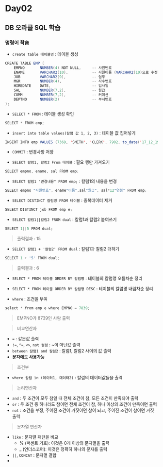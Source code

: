 # Day02
## DB 오라클 SQL 학습
### 명령어 학습
- `create table 테이블명` : 테이블 생성
```java
CREATE TABLE EMP (
    EMPNO       NUMBER(4) NOT NULL,     -- 사원번호
    ENAME       VARCHAR2(10),           -- 사원이름 (VARCHAR2(10)으로 수정)
    JOB         VARCHAR2(9),            -- 업무
    MGR         NUMBER(4),              -- 사수번호
    HIREDATE    DATE,                   -- 입사일
    SAL         NUMBER(7,2),            -- 월급
    COMM        NUMBER(7,2),            -- 커미션
    DEPTNO      NUMBER(2)               -- 부서번호
);
```

- `SELECT * FROM` : 테이블 생성 확인
```java
SELECT * FROM emp;
```
- `insert into table values(칼럼 값 1, 2, 3)` : 테이블 값 집어넣기
```java
INSERT INTO emp VALUES (7369, 'SMITH', 'CLERK', 7902, to_date('17_12_1980', 'dd-mm-yyyy'), 800, NULL, 20);
```

- `COMMIT` : 변경사항 저장

- `SELECT 칼럼1, 칼럼2 From 테이블` : 필요 행만 가져오기
```java
SELECT empno, ename, sal FROM emp;
```
- `SELECT 칼럼1 "변경내용" FROM emp;` : 칼럼1의 내용을 변경
```java
SELECT empno "사원번호", ename"이름",sal"월급", sal*12"연봉" FROM emp;
```

- `SELECT DISTINCT 칼럼명 FROM 테이블` : 중복데이터 제거
```java
SELECT DISTINCT job FROM emp e;
```
- `SELECT 칼럼1||칼럼2 FROM dual` : 칼럼1과 칼럼2 붙여쓰기
```java
SELECT 1||5 FROM dual;
```
> 출력결과 : 15

- `SELECT 칼럼1 + '칼럼2' FROM dual` : 칼럼1과 칼럼2 더하기
```java
SELECT 1 + '5' FROM dual;
```
> 출력결과 : 6

- `SELECT * FROM 테이블 ORDER BY 칼럼명` : 테이블의 칼럼명 오름차순 정리
- `SELECT * FROM 테이블 ORDER BY 칼럼명 DESC` : 테이블의 칼럼명 내림차순 정리

- `where` : 조건을 부여
```java
select * from emp e where EMPNO = 7839;
```
> EMPNO가 8739인 사람 출력

> 비교연산자
- `=` : 같은값 출력
- `!=`, `^=`, `<>`, `not 컬럼` : ~이 아닌값 출력
- `between 칼럼1 and 칼럼2` : 칼럼1, 칼럼2 사이의 값 출력
- **문자에도 사용가능**

> 조건부
- `where 칼럼 ìn (데이터1, 데이터2)` : 칼럼의 데이터값들을 출력

> 논리연산자
- `and` : 두 조건이 모두 참일 때 전체 조건이 참, 모든 조건이 만족되야 출력
- `or` : 두 조건 중 하나라도 참이면 전체 조건이 참, 하나 이상의 조건이 만족이면 출력
- `not` : 조건을 부정, 주어진 조건이 거짓이면 참이 되고, 주어진 조건이 참이면 거짓 출력

> 문자열 연산자
- `like` : 문자열 패턴을 비교
    - % (퍼센트 기호): 이것은 0개 이상의 문자열을 출력
    - _ (언더스코어): 이것은 정확히 하나의 문자를 출력
- `||`, `CONCAT` : 문자열 결합
- 




